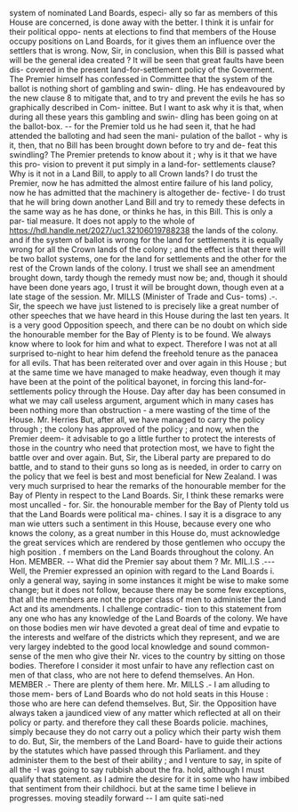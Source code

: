 system of nominated Land Boards, especi- ally so far as members of this House are concerned, is done away with the better. I think it is unfair for their political oppo- nents at elections to find that members of the House occupy positions on Land Boards, for it gives them an influence over the settlers that is wrong. Now, Sir, in conclusion, when this Bill is passed what will be the general idea created ? It will be seen that great faults have been dis- covered in the present land-for-settlement policy of the Goverment. The Premier himself has confessed in Committee that the system of the ballot is nothing short of gambling and swin- dling. He has endeavoured by the new clause 8 to mitigate that, and to try and prevent the evils he has so graphically described in Com- inittee. But I want to ask why it is that, when during all these years this gambling and swin- dling has been going on at the ballot-box. -- for the Premier told us he had seen it, that he had attended the balloting and had seen the mani- pulation of the ballot - why is it, then, that no Bill has been brought down before to try and de- feat this swindling? The Premier pretends to know about it ; why is it that we have this pro- vision to prevent it put simply in a land-for- settlements clause? Why is it not in a Land Bill, to apply to all Crown lands? I do trust the Premier, now he has admitted the almost entire failure of his land policy, now he has admitted that the machinery is altogether de- fective- I do trust that he will bring down another Land Bill and try to remedy these defects in the same way as he has done, or thinks he has, in this Bill. This is only a par- tial measure. It does not apply to the whole of https://hdl.handle.net/2027/uc1.32106019788238 the lands of the colony. and if the system of ballot is wrong for the land for settlements it is equally wrong for all the Crown lands of the colony ; and the effect is that there will be two ballot systems, one for the land for settlements and the other for the rest of the Crown lands of the colony. I trust we shall see an amendment brought down, tardy though the remedy must now be; and, though it should have been done years ago, I trust it will be brought down, though even at a late stage of the session. Mr. MILLS (Minister of Trade and Cus- toms) .-. Sir, the speech we have just listened to is precisely like a great number of other speeches that we have heard in this House during the last ten years. It is a very good Opposition speech, and there can be no doubt on which side the honourable member for the Bay of Plenty is to be found. We always know where to look for him and what to expect. Therefore I was not at all surprised to-night to hear him defend the freehold tenure as the panacea for all evils. That has been reiterated over and over again in this House ; but at the same time we have managed to make headway, even though it may have been at the point of the political bayonet, in forcing this land-for- settlements policy through the House. Day after day has been consumed in what we may call useless argument, argument which in many cases has been nothing more than obstruction - a mere wasting of the time of the House. Mr. Herries But, after all, we have managed to carry the policy through ; the colony has approved of the policy ; and now, when the Premier deem- it advisable to go a little further to protect the interests of those in the country who need that protection most, we have to fight the battle over and over again. But, Sir, the Liberal party are prepared to do battle, and to stand to their guns so long as is needed, in order to carry on the policy that we feel is best and most beneficial for New Zealand. I was very much surprised to hear the remarks of the honourable member for the Bay of Plenty in respect to the Land Boards. Sir, I think these remarks were most uncalled - for. Sir. the honourable member for the Bay of Plenty told us that the Land Boards were political ma- chines. I say it is a disgrace to any man wie utters such a sentiment in this House, because every one who knows the colony, as a great number in this House do, must acknowledge the great services which are rendered by those gentlemen who occupy the high position . f members on the Land Boards throughout the colony. An Hon. MEMBER. -- What did the Premier say about them ? Mr. MIL.I.S .--- Well, the Premier expressed an opinion with regard to the Land Boards i. only a general way, saying in some instances it might be wise to make some change; but it does not follow, because there may be some few exceptions, that all the members are not the proper class of men to administer the Land Act and its amendments. I challenge contradic- tion to this statement from any one who has any knowledge of the Land Boards of the colony. We have on those bodies men wir have devoted a great deal of time and evpatie to the interests and welfare of the districts which they represent, and we are very largey indebted to the good local knowledge and sound common-sense of the men who give their Nr. vices to the country by sitting on those bodies. Therefore I consider it most unfair to have any reflection cast on men of that class, who are not here to defend themselves. An Hon. MEMBER .- There are plenty of them here. Mr. MILLS .- I am alluding to those mem- bers of Land Boards who do not hold seats in this House : those who are here can defend themselves. But, Sir. the Opposition have always taken a jaundiced view of any matter which reflected at all on their policy or party. and therefore they call these Boards policie. machines, simply because they do not carry out a policy which their party wish them to do. But, Sir, the members of the Land Board- have to guide their actions by the statutes which have passed through this Parliament. and they administer them to the best of their ability ; and I venture to say, in spite of all the -I was going to say rubbish about the fra. hold, although I must qualify that statement. as I admire the desire for it in some who haw imbibed that sentiment from their childhoci. but at the same time I believe in progresses. moving steadily forward -- I am quite sati-ned 